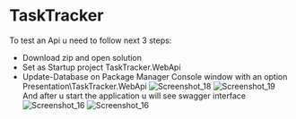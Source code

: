 # TaskTracker
To test an Api u need to follow next 3 steps:
+ Download zip and open solution
+ Set as Startup project TaskTracker.WebApi
+ Update-Database on Package Manager Console window with an option Presentation\TaskTracker.WebApi
![Screenshot_18](https://user-images.githubusercontent.com/55952268/172254606-05b5052f-47f3-4002-865c-9600ed27f1e8.png)
![Screenshot_19](https://user-images.githubusercontent.com/55952268/172254623-c0ee05ca-c8ea-4f0b-8fd2-5d426ec9dc6e.png)
And after u start the application u will see swagger interface 
![Screenshot_16](https://user-images.githubusercontent.com/55952268/172255075-48dc4eb1-8db3-43f2-aa21-089c0d088856.png)
![Screenshot_16](https://user-images.githubusercontent.com/55952268/172255088-f39eeca0-c64f-4dd2-9218-e1eb5b25aa9a.png)
